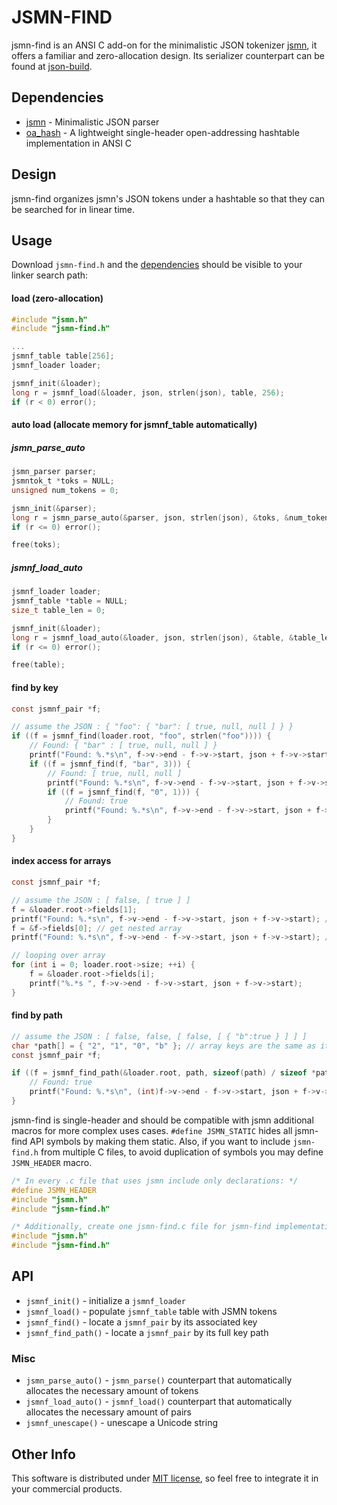 # JSMN-FIND

jsmn-find is an ANSI C add-on for the minimalistic JSON tokenizer
[jsmn](https://github.com/zserge/jsmn), it offers a familiar and
zero-allocation design. Its serializer counterpart can be found
at [json-build](https://github.com/lcsmuller/json-build).

## Dependencies

* [jsmn](https://github.com/zserge/jsmn) - Minimalistic JSON parser
* [oa_hash](https://github.com/lcsmuller/oa-hash) - A lightweight
single-header open-addressing hashtable implementation in ANSI C

## Design

jsmn-find organizes jsmn's JSON tokens under a hashtable so that they can be
searched for in linear time.

## Usage

Download `jsmn-find.h` and the [dependencies](#dependencies) should be visible 
to your linker search path:

#### load (zero-allocation)
```c
#include "jsmn.h"
#include "jsmn-find.h"

...
jsmnf_table table[256];
jsmnf_loader loader;

jsmnf_init(&loader);
long r = jsmnf_load(&loader, json, strlen(json), table, 256);
if (r < 0) error();
```

#### auto load (allocate memory for jsmnf_table automatically)
##### jsmn_parse_auto

```c
jsmn_parser parser;
jsmntok_t *toks = NULL;
unsigned num_tokens = 0;

jsmn_init(&parser);
long r = jsmn_parse_auto(&parser, json, strlen(json), &toks, &num_tokens);
if (r <= 0) error();

free(toks);
```

##### jsmnf_load_auto

```c
jsmnf_loader loader;
jsmnf_table *table = NULL;
size_t table_len = 0;

jsmnf_init(&loader);
long r = jsmnf_load_auto(&loader, json, strlen(json), &table, &table_len);
if (r <= 0) error();

free(table);
```

#### find by key

```c
const jsmnf_pair *f;

// assume the JSON : { "foo": { "bar": [ true, null, null ] } }
if ((f = jsmnf_find(loader.root, "foo", strlen("foo")))) {
    // Found: { "bar" : [ true, null, null ] }
    printf("Found: %.*s\n", f->v->end - f->v->start, json + f->v->start);
    if ((f = jsmnf_find(f, "bar", 3))) {
        // Found: [ true, null, null ]
        printf("Found: %.*s\n", f->v->end - f->v->start, json + f->v->start);
        if ((f = jsmnf_find(f, "0", 1))) {
            // Found: true
            printf("Found: %.*s\n", f->v->end - f->v->start, json + f->v->start);
        }
    }
}
```

#### index access for arrays

```c
const jsmnf_pair *f;

// assume the JSON : [ false, [ true ] ]
f = &loader.root->fields[1];
printf("Found: %.*s\n", f->v->end - f->v->start, json + f->v->start); // Found: [ true ]
f = &f->fields[0]; // get nested array
printf("Found: %.*s\n", f->v->end - f->v->start, json + f->v->start); // Found: true

// looping over array
for (int i = 0; loader.root->size; ++i) {
    f = &loader.root->fields[i];
    printf("%.*s ", f->v->end - f->v->start, json + f->v->start);
}
```

#### find by path

```c
// assume the JSON : [ false, false, [ false, [ { "b":true } ] ] ]
char *path[] = { "2", "1", "0", "b" }; // array keys are the same as its indexes
const jsmnf_pair *f;

if ((f = jsmnf_find_path(&loader.root, path, sizeof(path) / sizeof *path))) {
    // Found: true
    printf("Found: %.*s\n", (int)f->v->end - f->v->start, json + f->v->start);
}
```

jsmn-find is single-header and should be compatible with jsmn additional macros for more complex uses cases. `#define JSMN_STATIC` hides all jsmn-find API symbols by making them static. Also, if you want to include `jsmn-find.h` from multiple C files, to avoid duplication of symbols you may define `JSMN_HEADER` macro.

```c
/* In every .c file that uses jsmn include only declarations: */
#define JSMN_HEADER
#include "jsmn.h"
#include "jsmn-find.h"

/* Additionally, create one jsmn-find.c file for jsmn-find implementation: */
#include "jsmn.h"
#include "jsmn-find.h"
```

## API

* `jsmnf_init()` - initialize a `jsmnf_loader`
* `jsmnf_load()` - populate `jsmnf_table` table with JSMN tokens
* `jsmnf_find()` - locate a `jsmnf_pair` by its associated key
* `jsmnf_find_path()` - locate a `jsmnf_pair` by its full key path

### Misc

* `jsmn_parse_auto()` - `jsmn_parse()` counterpart that automatically allocates the necessary amount of tokens
* `jsmnf_load_auto()` - `jsmnf_load()` counterpart that automatically allocates the necessary amount of pairs
* `jsmnf_unescape()` - unescape a Unicode string

## Other Info

This software is distributed under [MIT license](www.opensource.org/licenses/mit-license.php),
so feel free to integrate it in your commercial products.
